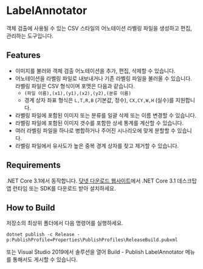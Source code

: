 # LabelAnnotator

객체 검출에 사용될 수 있는 CSV 스타일의 어노테이션 라벨링 파일을 생성하고 편집, 관리하는 도구입니다.

## Features

 * 이미지를 불러와 객체 검출 어노테이션을 추가, 편집, 삭제할 수 있습니다.
 * 어노테이션을 라벨링 파일로 내보내거나 기존 라벨링 파일을 불러올 수 있습니다. 라벨링 파일은 CSV 형식이며 포맷은 다음과 같습니다.
    * `(파일 이름),(x1),(y1),(x2),(y2),(분류 이름)`
    * 경계 상자 좌표 형식은 `L,T,R,B` (기본값, 정수), `CX,CY,W,H` (실수)를 지원합니다.
 * 라벨링 파일에 포함된 이미지 또는 분류를 일괄 삭제 또는 이름 변경할 수 있습니다.
 * 라벨링 파일에 포함된 이미지 갯수를 포함한 상세 통계를 계산할 수 있습니다.
 * 여러 라벨링 파일을 하나로 병합하거나 주어진 시나리오에 맞게 분할할 수 있습니다.
 * 라벨링 파일에서 유사도가 높은 중복 경계 상자를 찾고 제거할 수 있습니다.

## Requirements

.NET Core 3.1에서 동작합니다. [닷넷 다운로드 웹사이트](https://dotnet.microsoft.com/download)에서 .NET Core 3.1 데스크탑 앱 런타임 또는 SDK를 다운로드 받아 설치하세요.

## How to Build

저장소의 최상위 폴더에서 다음 명령어를 실행하세요.

```
dotnet publish -c Release -p:PublishProfile=Properties\PublishProfiles\ReleaseBuild.pubxml
```

또는 Visual Studio 2019에서 솔루션을 열어 Build - Publish LabelAnnotator 메뉴를 통해서도 게시할 수 있습니다.
